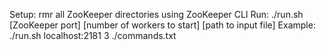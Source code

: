 Setup: rmr all ZooKeeper directories using ZooKeeper CLI
Run: ./run.sh [ZooKeeper port] [number of workers to start] [path to input file]
Example: ./run.sh localhost:2181 3 ./commands.txt